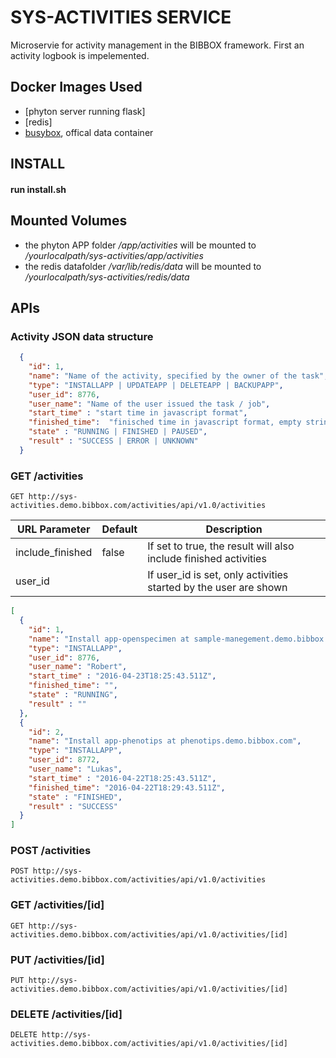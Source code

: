 # SYS-ACTIVITIES SERVICE
Microservie for activity management in the BIBBOX framework.  First an activity logbook is impelemented. 
## Docker Images Used
 * [phyton server running flask]
 * [redis]
 * [busybox](https://hub.docker.com/_/busybox/), offical data container
## INSTALL
#### run install.sh 

## Mounted Volumes
* the phyton APP folder _/app/activities_  will be mounted to _/yourlocalpath/sys-activities/app/activities_
* the redis datafolder _/var/lib/redis/data_  will be mounted to _/yourlocalpath/sys-activities/redis/data_ 


## APIs
### Activity JSON data structure

```json
  {
    "id": 1,
    "name": "Name of the activity, specified by the owner of the task",
    "type": "INSTALLAPP | UPDATEAPP | DELETEAPP | BACKUPAPP",
    "user_id": 8776,
    "user_name": "Name of the user issued the task / job", 
    "start_time" : "start time in javascript format",  
    "finished_time":  "finisched time in javascript format, empty string when still running",
    "state" : "RUNNING | FINISHED | PAUSED",
    "result" : "SUCCESS | ERROR | UNKNOWN"
  }
```


### GET /activities
`GET http://sys-activities.demo.bibbox.com/activities/api/v1.0/activities`

URL Parameter | Default | Description
--------- | ------- | -----------
include_finished | false | If set to true, the result will also include finished activities
user_id  |   | If user_id is set, only activities started by the user are shown


```json
[
  {
    "id": 1,
    "name": "Install app-openspecimen at sample-manegement.demo.bibbox.com",
    "type": "INSTALLAPP",
    "user_id": 8776,
    "user_name": "Robert", 
    "start_time" : "2016-04-23T18:25:43.511Z",  
    "finished_time": "",
    "state" : "RUNNING",
    "result" : ""
  },
  {
    "id": 2,
    "name": "Install app-phenotips at phenotips.demo.bibbox.com",
    "type": "INSTALLAPP",
    "user_id": 8772,
    "user_name": "Lukas", 
    "start_time" : "2016-04-22T18:25:43.511Z",  
    "finished_time": "2016-04-22T18:29:43.511Z",  
    "state" : "FINISHED",
    "result" : "SUCCESS"
  }
]
```
### POST /activities
`POST http://sys-activities.demo.bibbox.com/activities/api/v1.0/activities`

### GET /activities/[id]
`GET http://sys-activities.demo.bibbox.com/activities/api/v1.0/activities/[id]`

### PUT /activities/[id]
`PUT http://sys-activities.demo.bibbox.com/activities/api/v1.0/activities/[id]`

### DELETE /activities/[id]
`DELETE http://sys-activities.demo.bibbox.com/activities/api/v1.0/activities/[id]`
